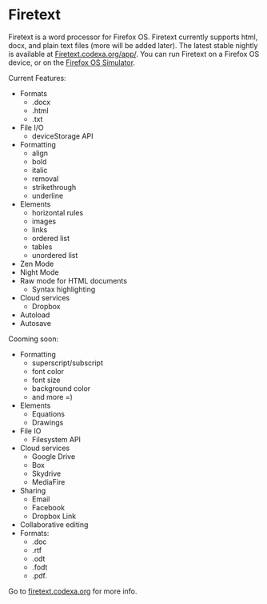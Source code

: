 Firetext
========

Firetext is a word processor for Firefox OS.  Firetext currently supports html, docx, and plain text files (more will be added later).
The latest stable nightly is available at <a href="http://firetext.codexa.org/app/">Firetext.codexa.org/app/</a>.
You can run Firetext on a Firefox OS device, or on the <a href="https://addons.mozilla.org/en-US/firefox/addon/firefox-os-simulator/">Firefox OS Simulator</a>.

Current Features:
- Formats
  - .docx
  - .html
  - .txt
- File I/O
  - deviceStorage API
- Formatting
  - align
  - bold
  - italic
  - removal
  - strikethrough
  - underline
- Elements
  - horizontal rules
  - images
  - links
  - ordered list
  - tables
  - unordered list
- Zen Mode
- Night Mode
- Raw mode for HTML documents
  - Syntax highlighting
- Cloud services
  - Dropbox
- Autoload
- Autosave

Cooming soon:
- Formatting
  - superscript/subscript
  - font color
  - font size
  - background color
  - and more =)
- Elements
  - Equations
  - Drawings
- File IO
  - Filesystem API
- Cloud services
  - Google Drive
  - Box
  - Skydrive
  - MediaFire
- Sharing
  - Email
  - Facebook
  - Dropbox Link
- Collaborative editing
- Formats:
  - .doc
  - .rtf
  - .odt
  - .fodt
  - .pdf.

Go to <a href="http://firetext.codexa.org">firetext.codexa.org</a> for more info.
